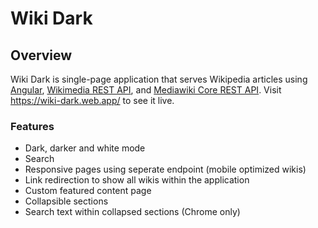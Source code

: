 # Wiki Dark
## Overview
Wiki Dark is single-page application that serves Wikipedia articles using <a href='https://wiki-dark.web.app/wiki/Angular_%28web_framework%29'>Angular</a>, <a href='https://www.mediawiki.org/wiki/RESTBase'>Wikimedia REST API</a>, and <a href='https://www.mediawiki.org/wiki/API:REST_API'>Mediawiki Core REST API</a>. Visit <a href='https://wiki-dark.web.app/'>https://wiki-dark.web.app/</a> to see it live.
### Features
- Dark, darker and white mode
- Search
- Responsive pages using seperate endpoint (mobile optimized wikis)
- Link redirection to show all wikis within the application
- Custom featured content page
- Collapsible sections
- Search text within collapsed sections (Chrome only)
